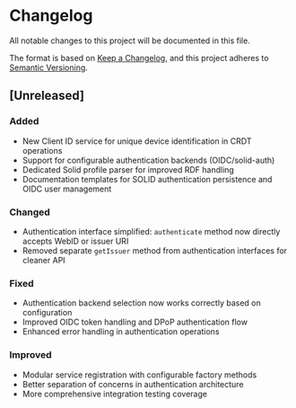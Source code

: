 # Changelog

All notable changes to this project will be documented in this file.

The format is based on [Keep a Changelog](https://keepachangelog.com/en/1.0.0/),
and this project adheres to [Semantic Versioning](https://semver.org/spec/v2.0.0.html).

## [Unreleased]

### Added
- New Client ID service for unique device identification in CRDT operations
- Support for configurable authentication backends (OIDC/solid-auth)
- Dedicated Solid profile parser for improved RDF handling
- Documentation templates for SOLID authentication persistence and OIDC user management

### Changed
- Authentication interface simplified: `authenticate` method now directly accepts WebID or issuer URI
- Removed separate `getIssuer` method from authentication interfaces for cleaner API

### Fixed
- Authentication backend selection now works correctly based on configuration
- Improved OIDC token handling and DPoP authentication flow
- Enhanced error handling in authentication operations

### Improved
- Modular service registration with configurable factory methods
- Better separation of concerns in authentication architecture
- More comprehensive integration testing coverage
